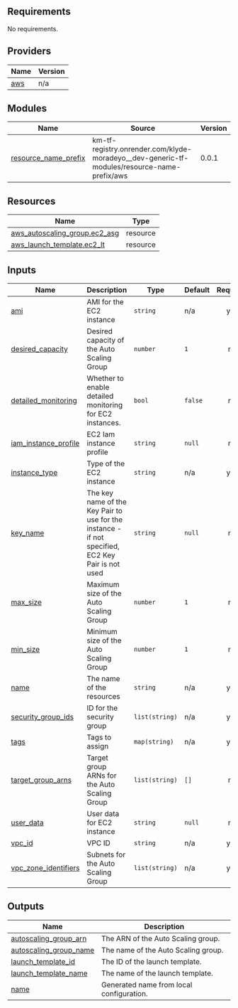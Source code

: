 <!-- BEGIN_TF_DOCS -->
## Requirements

No requirements.

## Providers

| Name | Version |
|------|---------|
| <a name="provider_aws"></a> [aws](#provider\_aws) | n/a |

## Modules

| Name | Source | Version |
|------|--------|---------|
| <a name="module_resource_name_prefix"></a> [resource\_name\_prefix](#module\_resource\_name\_prefix) | km-tf-registry.onrender.com/klyde-moradeyo__dev-generic-tf-modules/resource-name-prefix/aws | 0.0.1 |

## Resources

| Name | Type |
|------|------|
| [aws_autoscaling_group.ec2_asg](https://registry.terraform.io/providers/hashicorp/aws/latest/docs/resources/autoscaling_group) | resource |
| [aws_launch_template.ec2_lt](https://registry.terraform.io/providers/hashicorp/aws/latest/docs/resources/launch_template) | resource |

## Inputs

| Name | Description | Type | Default | Required |
|------|-------------|------|---------|:--------:|
| <a name="input_ami"></a> [ami](#input\_ami) | AMI for the EC2 instance | `string` | n/a | yes |
| <a name="input_desired_capacity"></a> [desired\_capacity](#input\_desired\_capacity) | Desired capacity of the Auto Scaling Group | `number` | `1` | no |
| <a name="input_detailed_monitoring"></a> [detailed\_monitoring](#input\_detailed\_monitoring) | Whether to enable detailed monitoring for EC2 instances. | `bool` | `false` | no |
| <a name="input_iam_instance_profile"></a> [iam\_instance\_profile](#input\_iam\_instance\_profile) | EC2 Iam instance profile | `string` | `null` | no |
| <a name="input_instance_type"></a> [instance\_type](#input\_instance\_type) | Type of the EC2 instance | `string` | n/a | yes |
| <a name="input_key_name"></a> [key\_name](#input\_key\_name) | The key name of the Key Pair to use for the instance - if not specified, EC2 Key Pair is not used | `string` | `null` | no |
| <a name="input_max_size"></a> [max\_size](#input\_max\_size) | Maximum size of the Auto Scaling Group | `number` | `1` | no |
| <a name="input_min_size"></a> [min\_size](#input\_min\_size) | Minimum size of the Auto Scaling Group | `number` | `1` | no |
| <a name="input_name"></a> [name](#input\_name) | The name of the resources | `string` | n/a | yes |
| <a name="input_security_group_ids"></a> [security\_group\_ids](#input\_security\_group\_ids) | ID for the security group | `list(string)` | n/a | yes |
| <a name="input_tags"></a> [tags](#input\_tags) | Tags to assign | `map(string)` | n/a | yes |
| <a name="input_target_group_arns"></a> [target\_group\_arns](#input\_target\_group\_arns) | Target group ARNs for the Auto Scaling Group | `list(string)` | `[]` | no |
| <a name="input_user_data"></a> [user\_data](#input\_user\_data) | User data for EC2 instance | `string` | `null` | no |
| <a name="input_vpc_id"></a> [vpc\_id](#input\_vpc\_id) | VPC ID | `string` | n/a | yes |
| <a name="input_vpc_zone_identifiers"></a> [vpc\_zone\_identifiers](#input\_vpc\_zone\_identifiers) | Subnets for the Auto Scaling Group | `list(string)` | n/a | yes |

## Outputs

| Name | Description |
|------|-------------|
| <a name="output_autoscaling_group_arn"></a> [autoscaling\_group\_arn](#output\_autoscaling\_group\_arn) | The ARN of the Auto Scaling group. |
| <a name="output_autoscaling_group_name"></a> [autoscaling\_group\_name](#output\_autoscaling\_group\_name) | The name of the Auto Scaling group. |
| <a name="output_launch_template_id"></a> [launch\_template\_id](#output\_launch\_template\_id) | The ID of the launch template. |
| <a name="output_launch_template_name"></a> [launch\_template\_name](#output\_launch\_template\_name) | The name of the launch template. |
| <a name="output_name"></a> [name](#output\_name) | Generated name from local configuration. |
<!-- END_TF_DOCS -->